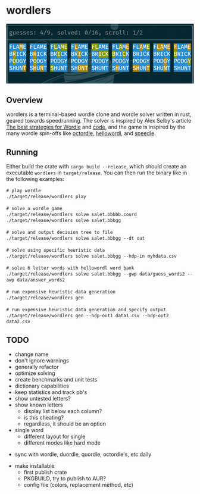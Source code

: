 # wordlers

![preview](data/preview.png)

## Overview
wordlers is a terminal-based wordle clone and wordle solver written in
rust, geared towards speedrunning. The solver is inspired by Alex
Selby's article [The best strategies for
Wordle](http://sonorouschocolate.com/notes/index.php/The_best_strategies_for_Wordle)
and [code](https://github.com/alex1770/wordle), and the game is
inspired by the many wordle spin-offs like
[octordle](https://octordle.com),
[hellowordl](https://hellowordl.net), and
[speedle](https://tck.mn/speedle/).

## Running
Either build the crate with `cargo build --release`, which should
create an executable `wordlers` in `target/release`. You can then run
the binary like in the following examples:

```
# play wordle
./target/release/wordlers play

# solve a wordle game
./target/release/wordlers solve salet.bbbbb.courd
./target/release/wordlers solve salet.bbbgg

# solve and output decision tree to file
./target/release/wordlers solve salet.bbbgg --dt out

# solve using specific heuristic data
./target/release/wordlers solve salet.bbbgg --hdp-in myhdata.csv

# solve 6 letter words with hellowordl word bank
./target/release/wordlers solve salet.bbbgg --gwp data/guess_words2 --awp data/answer_words2

# run expensive heuristic data generation
./target/release/wordlers gen

# run expensive heuristic data generation and specify output
./target/release/wordlers gen --hdp-out1 data1.csv --hdp-out2 data2.csv
```

## TODO
* change name
* don't ignore warnings
* generally refactor
* optimize solving
* create benchmarks and unit tests
* dictionary capabilities
* keep statistics and track pb's
* show untested letters?
* show known letters
  - display list below each column?
  - is this cheating?
  - regardless, it should be an option
* single word
  - different layout for single
  - different modes like hard mode
- sync with wordle, duordle, quordle, octordle's, etc daily
* make installable
  - first publish crate
  - PKGBUILD, try to publish to AUR?
  - config file (colors, replacement method, etc)

